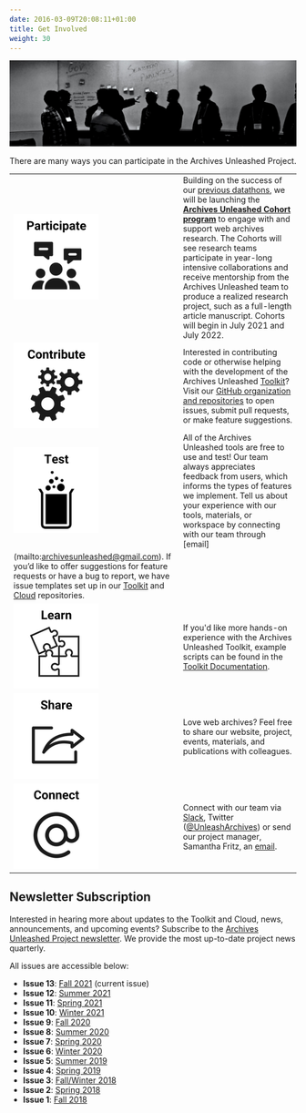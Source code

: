 ```yaml
---
date: 2016-03-09T20:08:11+01:00
title: Get Involved
weight: 30
---
```

![Network diagram](/images/silhouettes.jpg)

There are many ways you can participate in the Archives Unleashed Project. 

|   |   |
|---|---|
|![In-Person Events](/images/GI-Participate.png)| Building on the success of our [previous datathons](/events), we will be launching the **[Archives Unleashed Cohort program](/cohorts2022-2023)** to engage with and support web archives research. The Cohorts will see research teams participate in year-long intensive collaborations and receive mentorship from the Archives Unleashed team to produce a realized research project, such as a full-length article manuscript. Cohorts will begin in July 2021 and July 2022.|
|![GitHub](/images/GI-Contribute.png)|Interested in contributing code or otherwise helping with the development of the Archives Unleashed [Toolkit](/aut)? Visit our [GitHub organization and repositories](https://github.com/archivesunleashed) to open issues, submit pull requests, or make feature suggestions.|
|![Test](/images/GI-Test.png)| All of the Archives Unleashed tools are free to use and test! Our team always appreciates feedback from users, which informs the types of features we implement. Tell us about your experience with our tools, materials, or workspace by connecting with our team through [email]
(mailto:archivesunleashed@gmail.com). If you’d like to offer suggestions for feature requests or have a bug to report, we have issue templates set up in our [Toolkit](https://github.com/archivesunleashed/aut) and [Cloud](https://github.com/archivesunleashed/auk) repositories.|
|![Learn](/images/GI-Learn.png)| If you'd like more hands-on experience with the Archives Unleashed Toolkit, example scripts can be found in the [Toolkit Documentation](https://aut.docs.archivesunleashed.org).|
|![Share](/images/GI-Share.png)|Love web archives? Feel free to share our website, project, events, materials, and publications with colleagues.|
|![Connect](/images/GI-Connect.png)|Connect with our team via [Slack](http://slack.archivesunleashed.org/), Twitter ([@UnleashArchives](https://twitter.com/unleasharchives)) or send our project manager, Samantha Fritz, an [email](mailto:samantha.fritz@uwaterloo.ca).|

## Newsletter Subscription

Interested in hearing more about updates to the Toolkit and Cloud, news, announcements, and upcoming events? Subscribe to the [Archives Unleashed Project newsletter](http://eepurl.com/dfpU7j). We provide the most up-to-date project news quarterly.

All issues are accessible below:

* **Issue 13**: [Fall 2021](/images/AUTNews-Nov2021.pdf) (current issue)
* **Issue 12**: [Summer 2021](/images/AUTNews-Sept2021.pdf)
* **Issue 11**: [Spring 2021](/images/AUTNews-June2021.pdf)
* **Issue 10**: [Winter 2021](/images/AUTNews-Jan2021.pdf) 
* **Issue 9**:  [Fall 2020](/images/AUTNews-Nov2020.pdf)
* **Issue 8**:  [Summer 2020](/images/AUTNews-Aug2020.pdf) 
* **Issue 7**:  [Spring 2020](/images/AUTNews-Apr2020.pdf)
* **Issue 6**:  [Winter 2020](/images/AUTNews-Jan2020.pdf)
* **Issue 5**:  [Summer 2019](/images/AUTNews-Aug2019.pdf)
* **Issue 4**:  [Spring 2019](/images/AUTNews-Mar2019.pdf)
* **Issue 3**:  [Fall/Winter 2018](/images/AUTNews-Nov2018.pdf)
* **Issue 2**:  [Spring 2018](/images/AUTNews-June2018.pdf)
* **Issue 1**:  [Fall 2018](/images/AUTNews-Jan2018.pdf)
